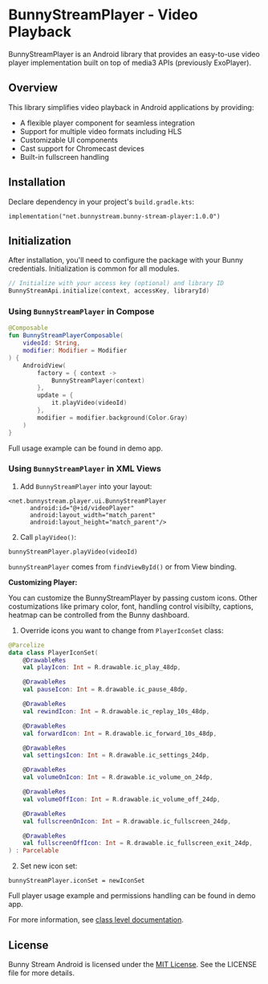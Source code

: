 # BunnyStreamPlayer - Video Playback

BunnyStreamPlayer is an Android library that provides an easy-to-use video player implementation built on top of media3 APIs (previously ExoPlayer).

## Overview

This library simplifies video playback in Android applications by providing:

- A flexible player component for seamless integration
- Support for multiple video formats including HLS
- Customizable UI components
- Cast support for Chromecast devices
- Built-in fullscreen handling

## Installation

Declare dependency in your project's `build.gradle.kts`:
```
implementation("net.bunnystream.bunny-stream-player:1.0.0")
```

## Initialization

After installation, you'll need to configure the package with your Bunny credentials. Initialization is common for all modules.

```kotlin
// Initialize with your access key (optional) and library ID
BunnyStreamApi.initialize(context, accessKey, libraryId)
```

### Using `BunnyStreamPlayer` in Compose

```kotlin
@Composable
fun BunnyStreamPlayerComposable(
    videoId: String,
    modifier: Modifier = Modifier
) {
    AndroidView(
        factory = { context ->
            BunnyStreamPlayer(context)
        },
        update = {
            it.playVideo(videoId)
        },
        modifier = modifier.background(Color.Gray)
    )
}
```

Full usage example can be found in demo app.

### Using `BunnyStreamPlayer` in XML Views

1. Add `BunnyStreamPlayer` into your layout:
```
<net.bunnystream.player.ui.BunnyStreamPlayer
      android:id="@+id/videoPlayer"
      android:layout_width="match_parent"
      android:layout_height="match_parent"/>
```
2. Call `playVideo()`:
```
bunnyStreamPlayer.playVideo(videoId)
```

`bunnyStreamPlayer` comes from `findViewById()` or from View binding.

**Customizing Player:**

You can customize the BunnyStreamPlayer by passing custom icons. Other costumizations like primary color, font, handling control visibilty, captions, heatmap can be controlled from the Bunny dashboard.

1. Override icons you want to change from `PlayerIconSet` class:

```kotlin
@Parcelize
data class PlayerIconSet(
    @DrawableRes
    val playIcon: Int = R.drawable.ic_play_48dp,

    @DrawableRes
    val pauseIcon: Int = R.drawable.ic_pause_48dp,

    @DrawableRes
    val rewindIcon: Int = R.drawable.ic_replay_10s_48dp,

    @DrawableRes
    val forwardIcon: Int = R.drawable.ic_forward_10s_48dp,

    @DrawableRes
    val settingsIcon: Int = R.drawable.ic_settings_24dp,

    @DrawableRes
    val volumeOnIcon: Int = R.drawable.ic_volume_on_24dp,

    @DrawableRes
    val volumeOffIcon: Int = R.drawable.ic_volume_off_24dp,

    @DrawableRes
    val fullscreenOnIcon: Int = R.drawable.ic_fullscreen_24dp,

    @DrawableRes
    val fullscreenOffIcon: Int = R.drawable.ic_fullscreen_exit_24dp,
) : Parcelable
```
2. Set new icon set:
```
bunnyStreamPlayer.iconSet = newIconSet
```

Full player usage example and permissions handling can be found in demo app.

For more information, see [class level documentation](docs/index.md).

## License

Bunny Stream Android is licensed under the [MIT License](LICENSE). See the LICENSE file for more details.
